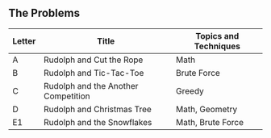 ## The Problems

|  Letter | Title                     | Topics and Techniques                          |
|---------|---------------------------|-----------------------------|
|  A | Rudolph and Cut the Rope         | Math                      |
|  B | Rudolph and Tic-Tac-Toe             | Brute Force                   |
|  C | Rudolph and the Another Competition           | Greedy                   |
|  D | Rudolph and Christmas Tree           | Math, Geometry                   |
|  E1 | Rudolph and the Snowflakes          | Math, Brute Force                   |
